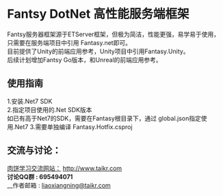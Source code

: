 # Fantsy DotNet 高性能服务端框架
Fantsy服务器框架源于ETServer框架，但极为简洁，性能更强，易学易于使用，只需要在服务端项目中引用 Fantasy.net即可。  
目前提供了Unity的前端应用参考，Unity项目中引用Fantasy.Unity。  
后续计划增加Fantsy Go版本，和Unreal的前端应用参考。

## 使用指南
1.安装.Net7 SDK    
2.指定项目使用的.Net SDK版本  
如已有高于Net7的SDK，需要在Fantasy根目录下，通过 global.json指定使用.Net7 
3.需要单独编译 Fantasy.Hotfix.csproj  

## 交流与讨论：  
[肉饼学习交流网站：](http://www.taikr.com) http://www.taikr.com  
__讨论QQ群 : 695494071__  
__作者邮箱 : liaoxiangning@taikr.com

